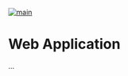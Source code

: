 [![main](https://github.com/Jamie050401/qa-software-devops-web-application/actions/workflows/main-push.yml/badge.svg)](https://github.com/Jamie050401/qa-software-devops-web-application/actions/workflows/main-push.yml)
# Web Application
...
